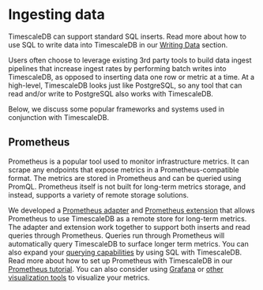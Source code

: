 # Ingesting data

TimescaleDB can support standard SQL inserts. Read more about how to use
SQL to write data into TimescaleDB in our [Writing Data][writing-data] section.

Users often choose to leverage existing 3rd party tools to build data ingest pipelines
that increase ingest rates by performing batch writes into TimescaleDB, as opposed
to inserting data one row or metric at a time. At a high-level, TimescaleDB looks just
like PostgreSQL, so any tool that can read and/or write to PostgreSQL also works with
TimescaleDB.

Below, we discuss some popular frameworks and systems used in conjunction with TimescaleDB.

## Prometheus [](prometheus)

Prometheus is a popular tool used to monitor infrastructure metrics. It can scrape
any endpoints that expose metrics in a Prometheus-compatible format. The metrics are
stored in Prometheus and can be queried using PromQL. Prometheus itself is not built for
long-term metrics storage, and instead, supports a variety of remote storage
solutions.

We developed a [Prometheus adapter][prometheus-adapter] and [Prometheus extension][pg-prometheus]
that allows Prometheus to use TimescaleDB as a remote store for long-term metrics. The adapter and
extension work together to support both inserts and read queries through Prometheus. Queries
run through Prometheus will automatically query TimescaleDB to surface longer term
metrics. You can also expand your [querying capabilities][SQL-monitoring] by using SQL with
TimescaleDB. Read more about how to set up Prometheus with TimescaleDB in our
[Prometheus tutorial][prometheus-tutorial]. You can also consider using [Grafana][grafana]
or [other visualization tools][other-viz-tools] to visualize your metrics.

[writing-data]: /using-timescaledb/writing-data
[prometheus-tutorial]: /tutorials/prometheus-adapter
[grafana]: /using-timescaledb/visualizing-data/grafana
[SQL-monitoring]: https://blog.timescale.com/sql-nosql-data-storage-for-prometheus-devops-monitoring-postgresql-timescaledb-time-series-3cde27fd1e07
[prometheus-adapter]: https://github.com/timescale/prometheus-postgresql-adapter
[pg-prometheus]: https://github.com/timescale/pg_prometheus
[other-viz-tools]: /using-timescaledb/visualizing-data/other-viz-tools
